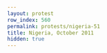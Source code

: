 ```yaml
---
layout: protest
row_index: 560
permalink: protests/nigeria-51
title: Nigeria, October 2011
hidden: true
---
```

